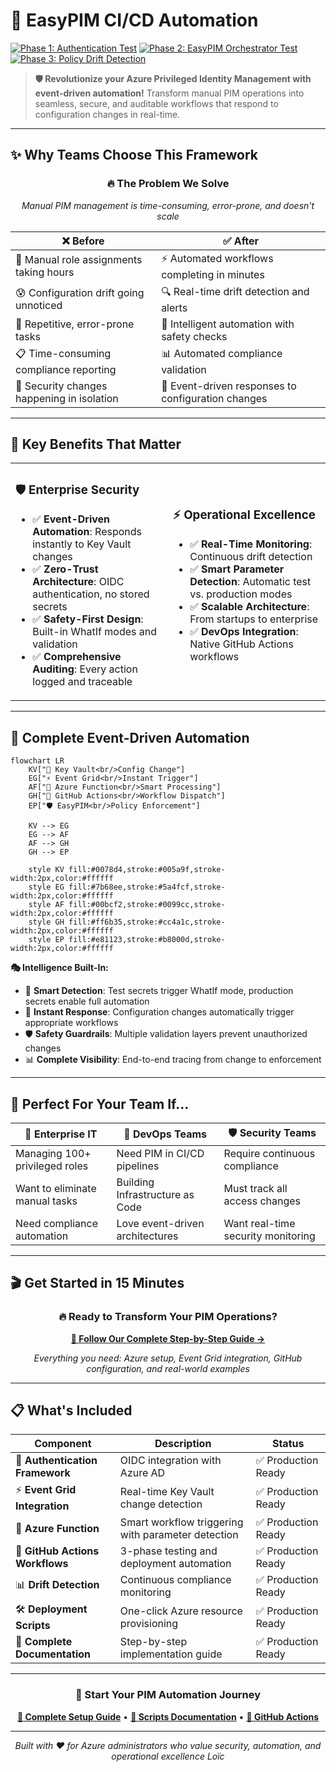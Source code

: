 # 🚀 EasyPIM CI/CD Automation

[![Phase 1: Authentication Test](https://github.com/kayasax/EasyPIM-EventDriven-Governance/actions/workflows/01-auth-test.yml/badge.svg)](https://github.com/kayasax/EasyPIM-EventDriven-Governance/actions/workflows/01-auth-test.yml)
[![Phase 2: EasyPIM Orchestrator Test](https://github.com/kayasax/EasyPIM-EventDriven-Governance/actions/workflows/02-orchestrator-test.yml/badge.svg)](https://github.com/kayasax/EasyPIM-EventDriven-Governance/actions/workflows/02-orchestrator-test.yml)
[![Phase 3: Policy Drift Detection](https://github.com/kayasax/EasyPIM-EventDriven-Governance/actions/workflows/03-policy-drift-check.yml/badge.svg)](https://github.com/kayasax/EasyPIM-EventDriven-Governance/actions/workflows/03-policy-drift-check.yml)

> **🛡️ Revolutionize your Azure Privileged Identity Management with event-driven automation!**
> Transform manual PIM operations into seamless, secure, and auditable workflows that respond to configuration changes in real-time.

---

## ✨ **Why Teams Choose This Framework**

<div align="center">

### 🔥 **The Problem We Solve**
*Manual PIM management is time-consuming, error-prone, and doesn't scale*

| ❌ **Before** | ✅ **After** |
|---------------|--------------|
| 🐌 Manual role assignments taking hours | ⚡ Automated workflows completing in minutes |
| 😰 Configuration drift going unnoticed | 🔍 Real-time drift detection and alerts |
| 🔄 Repetitive, error-prone tasks | 🤖 Intelligent automation with safety checks |
| 📋 Time-consuming compliance reporting | 📊 Automated compliance validation |
| 🚨 Security changes happening in isolation | 🔔 Event-driven responses to configuration changes |

</div>

---

## 🎯 **Key Benefits That Matter**

<table>
<tr>
<td width="50%">

### 🛡️ **Enterprise Security**
- ✅ **Event-Driven Automation**: Responds instantly to Key Vault changes
- ✅ **Zero-Trust Architecture**: OIDC authentication, no stored secrets
- ✅ **Safety-First Design**: Built-in WhatIf modes and validation
- ✅ **Comprehensive Auditing**: Every action logged and traceable

</td>
<td width="50%">

### ⚡ **Operational Excellence**
- ✅ **Real-Time Monitoring**: Continuous drift detection
- ✅ **Smart Parameter Detection**: Automatic test vs. production modes
- ✅ **Scalable Architecture**: From startups to enterprise
- ✅ **DevOps Integration**: Native GitHub Actions workflows

</td>
</tr>
</table>

---

## 🚀 **Complete Event-Driven Automation**

```mermaid
flowchart LR
    KV["🔑 Key Vault<br/>Config Change"]
    EG["⚡ Event Grid<br/>Instant Trigger"]
    AF["🔧 Azure Function<br/>Smart Processing"]
    GH["🚀 GitHub Actions<br/>Workflow Dispatch"]
    EP["🛡️ EasyPIM<br/>Policy Enforcement"]

    KV --> EG
    EG --> AF
    AF --> GH
    GH --> EP

    style KV fill:#0078d4,stroke:#005a9f,stroke-width:2px,color:#ffffff
    style EG fill:#7b68ee,stroke:#5a4fcf,stroke-width:2px,color:#ffffff
    style AF fill:#00bcf2,stroke:#0099cc,stroke-width:2px,color:#ffffff
    style GH fill:#ff6b35,stroke:#cc4a1c,stroke-width:2px,color:#ffffff
    style EP fill:#e81123,stroke:#b8000d,stroke-width:2px,color:#ffffff
```

**🎭 Intelligence Built-In:**
- 🧠 **Smart Detection**: Test secrets trigger WhatIf mode, production secrets enable full automation
- 🔄 **Instant Response**: Configuration changes automatically trigger appropriate workflows
- 🛡️ **Safety Guardrails**: Multiple validation layers prevent unauthorized changes
- 📊 **Complete Visibility**: End-to-end tracing from change to enforcement

---

## 🎯 **Perfect For Your Team If...**

<div align="center">

| 🏢 **Enterprise IT** | 🚀 **DevOps Teams** | 🛡️ **Security Teams** |
|---------------------|---------------------|----------------------|
| Managing 100+ privileged roles | Need PIM in CI/CD pipelines | Require continuous compliance |
| Want to eliminate manual tasks | Building Infrastructure as Code | Must track all access changes |
| Need compliance automation | Love event-driven architectures | Want real-time security monitoring |

</div>

---

## 🎬 **Get Started in 15 Minutes**

<div align="center">

### 🔥 **Ready to Transform Your PIM Operations?**

**[📖 Follow Our Complete Step-by-Step Guide →](docs/Step-by-Step-Guide.md)**

*Everything you need: Azure setup, Event Grid integration, GitHub configuration, and real-world examples*

</div>

---

## 📋 **What's Included**

| Component | Description | Status |
|-----------|-------------|--------|
| 🔐 **Authentication Framework** | OIDC integration with Azure AD | ✅ Production Ready |
| ⚡ **Event Grid Integration** | Real-time Key Vault change detection | ✅ Production Ready |
| 🔧 **Azure Function** | Smart workflow triggering with parameter detection | ✅ Production Ready |
| 🚀 **GitHub Actions Workflows** | 3-phase testing and deployment automation | ✅ Production Ready |
| 📊 **Drift Detection** | Continuous compliance monitoring | ✅ Production Ready |
| 🛠️ **Deployment Scripts** | One-click Azure resource provisioning | ✅ Production Ready |
| 📖 **Complete Documentation** | Step-by-step implementation guide | ✅ Production Ready |

---

<div align="center">

### 🎯 **Start Your PIM Automation Journey**

**[📖 Complete Setup Guide](docs/Step-by-Step-Guide.md)** • **[🔧 Scripts Documentation](scripts/README.md)** • **[🚀 GitHub Actions](https://github.com/kayasax/EasyPIM-EventDriven-Governance/actions)**

---

*Built with ❤️ for Azure administrators who value security, automation, and operational excellence*
*Loïc*
</div>
